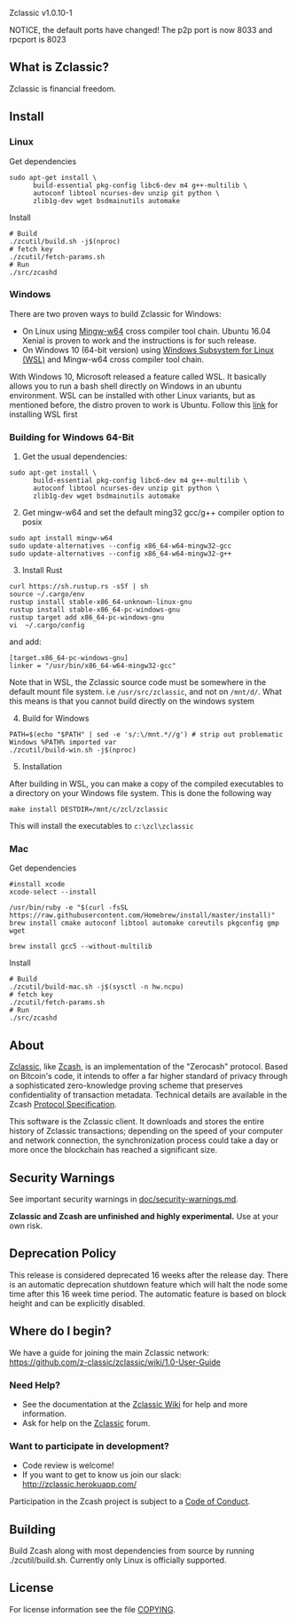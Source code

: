 Zclassic v1.0.10-1

NOTICE, the default ports have changed! The p2p port is now 8033 and rpcport is 8023

What is Zclassic?
----------------
Zclassic is financial freedom.

Install
-----------------
### Linux

Get dependencies
```{r, engine='bash'}
sudo apt-get install \
      build-essential pkg-config libc6-dev m4 g++-multilib \
      autoconf libtool ncurses-dev unzip git python \
      zlib1g-dev wget bsdmainutils automake
```

Install
```{r, engine='bash'}
# Build
./zcutil/build.sh -j$(nproc)
# fetch key
./zcutil/fetch-params.sh
# Run
./src/zcashd
```

### Windows
There are two proven ways to build Zclassic for Windows:

* On Linux using [Mingw-w64](https://mingw-w64.org/doku.php) cross compiler tool chain. Ubuntu 16.04 Xenial is proven to work and the instructions is for such release.
* On Windows 10 (64-bit version) using [Windows Subsystem for Linux (WSL)](https://msdn.microsoft.com/commandline/wsl/about) and Mingw-w64 cross compiler tool chain.

With Windows 10, Microsoft released a feature called WSL. It basically allows you to run a bash shell directly on Windows in an ubuntu environment. WSL can be installed with other Linux variants, but as mentioned before, the distro proven to work is Ubuntu.
Follow this [link](https://msdn.microsoft.com/en-us/commandline/wsl/install_guide) for installing WSL first

### Building for Windows 64-Bit
1. Get the usual dependencies:
```{r, engine='bash'}
sudo apt-get install \
      build-essential pkg-config libc6-dev m4 g++-multilib \
      autoconf libtool ncurses-dev unzip git python \
      zlib1g-dev wget bsdmainutils automake
```

2. Get mingw-w64 and set the default ming32 gcc/g++ compiler option to posix

```{r, engine='bash'}
sudo apt install mingw-w64
sudo update-alternatives --config x86_64-w64-mingw32-gcc
sudo update-alternatives --config x86_64-w64-mingw32-g++
```

3. Install Rust
```{r, engine='bash'}
curl https://sh.rustup.rs -sSf | sh
source ~/.cargo/env
rustup install stable-x86_64-unknown-linux-gnu
rustup install stable-x86_64-pc-windows-gnu
rustup target add x86_64-pc-windows-gnu
vi  ~/.cargo/config
```
and add:
```
[target.x86_64-pc-windows-gnu]
linker = "/usr/bin/x86_64-w64-mingw32-gcc"
```

Note that in WSL, the Zclassic source code must be somewhere in the default mount file system. i.e `/usr/src/zclassic`, and not on `/mnt/d/`. What this means is that you cannot build directly on the windows system

4. Build for Windows

```{r, engine='bash'}
PATH=$(echo "$PATH" | sed -e 's/:\/mnt.*//g') # strip out problematic Windows %PATH% imported var
./zcutil/build-win.sh -j$(nproc)
```

5. Installation

After building in WSL, you can make a copy of the compiled executables to a directory on your Windows file system. This is done the following way

```{r, engine='bash'}
make install DESTDIR=/mnt/c/zcl/zclassic
```
This will install the executables to `c:\zcl\zclassic`

### Mac
Get dependencies
```{r, engine='bash'}
#install xcode
xcode-select --install

/usr/bin/ruby -e "$(curl -fsSL https://raw.githubusercontent.com/Homebrew/install/master/install)"
brew install cmake autoconf libtool automake coreutils pkgconfig gmp wget

brew install gcc5 --without-multilib
```

Install
```{r, engine='bash'}
# Build
./zcutil/build-mac.sh -j$(sysctl -n hw.ncpu)
# fetch key
./zcutil/fetch-params.sh
# Run
./src/zcashd
```

About
--------------

[Zclassic](http://zclassic.org/), like [Zcash](https://z.cash/), is an implementation of the "Zerocash" protocol.
Based on Bitcoin's code, it intends to offer a far higher standard of privacy
through a sophisticated zero-knowledge proving scheme that preserves
confidentiality of transaction metadata. Technical details are available
in the Zcash [Protocol Specification](https://github.com/zcash/zips/raw/master/protocol/protocol.pdf).

This software is the Zclassic client. It downloads and stores the entire history
of Zclassic transactions; depending on the speed of your computer and network
connection, the synchronization process could take a day or more once the
blockchain has reached a significant size.

Security Warnings
-----------------

See important security warnings in
[doc/security-warnings.md](doc/security-warnings.md).

**Zclassic and Zcash are unfinished and highly experimental.** Use at your own risk.

Deprecation Policy
------------------

This release is considered deprecated 16 weeks after the release day. There
is an automatic deprecation shutdown feature which will halt the node some
time after this 16 week time period. The automatic feature is based on block
height and can be explicitly disabled.

Where do I begin?
-----------------
We have a guide for joining the main Zclassic network:
https://github.com/z-classic/zclassic/wiki/1.0-User-Guide

### Need Help?

* See the documentation at the [Zclassic Wiki](https://github.com/z-classic/zclassic/wiki)
  for help and more information.
* Ask for help on the [Zclassic](http://zcltalk.tech/index.php) forum.

### Want to participate in development?

* Code review is welcome!
* If you want to get to know us join our slack: http://zclassic.herokuapp.com/


Participation in the Zcash project is subject to a
[Code of Conduct](code_of_conduct.md).

Building
--------

Build Zcash along with most dependencies from source by running
./zcutil/build.sh. Currently only Linux is officially supported.

License
-------

For license information see the file [COPYING](COPYING).
